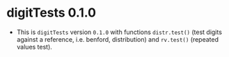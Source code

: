 # digitTests 0.1.0

- This is `digitTests` version `0.1.0` with functions `distr.test()` (test digits against a reference, i.e. benford, distribution) and `rv.test()` (repeated values test).